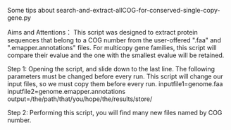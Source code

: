 Some tips about search-and-extract-allCOG-for-conserved-single-copy-gene.py


Aims and Attentions： This script was designed to extract protein sequences that belong to a COG number from the user-offered ".faa" and ".emapper.annotations" files. For multicopy gene families, this script will compare their evalue and the one with the smallest evalue will be retained.


Step 1: Opening the script, and slide down to the last line. The following parameters must be changed before every run. This script will change our input files, so we must copy them before every run.
inputfile1=genome.faa
inputfile2=genome.emapper.annotations
output=/the/path/that/you/hope/the/results/store/

Step 2: Performing this script, you will find many new files named by COG number.
